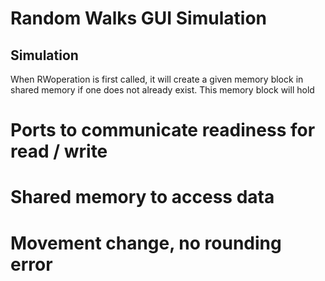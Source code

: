 # Random Walks GUI Simulation

## Simulation
When RWoperation is first called, it will create a given memory block in shared memory if one does not already exist.
This memory block will hold 

# Ports to communicate readiness for read / write
# Shared memory to access data
# Movement change, no rounding error